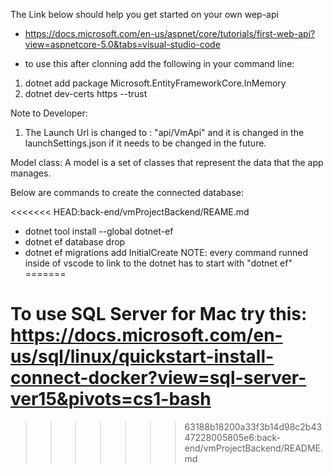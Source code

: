 The Link below should help you  get started on your own wep-api

- https://docs.microsoft.com/en-us/aspnet/core/tutorials/first-web-api?view=aspnetcore-5.0&tabs=visual-studio-code 

- to use this after clonning add the following in your command line:
1. dotnet add package Microsoft.EntityFrameworkCore.InMemory
2. dotnet dev-certs https --trust


Note to Developer:

1. The Launch Url is changed  to : "api/VmApi" and it is changed in the launchSettings.json if it needs to be changed in the future.


Model class:
A model is a set of classes that represent the data that the app manages.

Below are commands to create the connected database:

<<<<<<< HEAD:back-end/vmProjectBackend/REAME.md
- dotnet tool install --global dotnet-ef
- dotnet ef database drop
- dotnet ef migrations add InitialCreate
NOTE: every command runned inside of vscode to link to the dotnet has to start with "dotnet ef"
=======
# To use SQL Server for Mac try this: https://docs.microsoft.com/en-us/sql/linux/quickstart-install-connect-docker?view=sql-server-ver15&pivots=cs1-bash
>>>>>>> 63188b18200a33f3b14d98c2b4347228005805e6:back-end/vmProjectBackend/README.md

   
